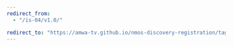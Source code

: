 ```yaml
---
redirect_from:
  - "/is-04/v1.0/"

redirect_to: "https://amwa-tv.github.io/nmos-discovery-registration/tags/v1.0/"
---
```

